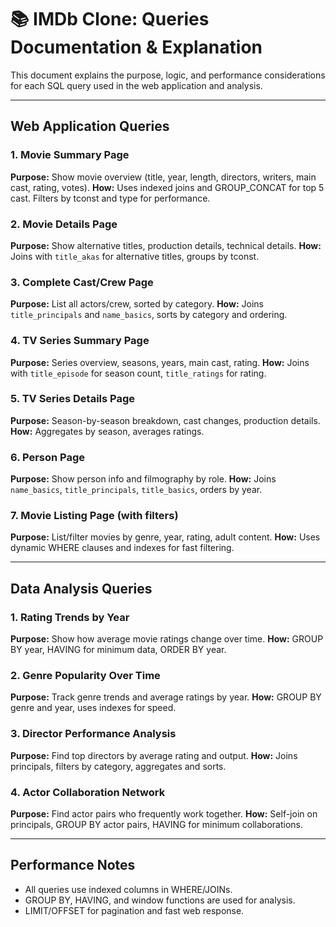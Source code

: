 # 📚 IMDb Clone: Queries Documentation & Explanation

This document explains the purpose, logic, and performance considerations for each SQL query used in the web application and analysis.

---

## Web Application Queries

### 1. Movie Summary Page
**Purpose:** Show movie overview (title, year, length, directors, writers, main cast, rating, votes).
**How:** Uses indexed joins and GROUP_CONCAT for top 5 cast. Filters by tconst and type for performance.

### 2. Movie Details Page
**Purpose:** Show alternative titles, production details, technical details.
**How:** Joins with `title_akas` for alternative titles, groups by tconst.

### 3. Complete Cast/Crew Page
**Purpose:** List all actors/crew, sorted by category.
**How:** Joins `title_principals` and `name_basics`, sorts by category and ordering.

### 4. TV Series Summary Page
**Purpose:** Series overview, seasons, years, main cast, rating.
**How:** Joins with `title_episode` for season count, `title_ratings` for rating.

### 5. TV Series Details Page
**Purpose:** Season-by-season breakdown, cast changes, production details.
**How:** Aggregates by season, averages ratings.

### 6. Person Page
**Purpose:** Show person info and filmography by role.
**How:** Joins `name_basics`, `title_principals`, `title_basics`, orders by year.

### 7. Movie Listing Page (with filters)
**Purpose:** List/filter movies by genre, year, rating, adult content.
**How:** Uses dynamic WHERE clauses and indexes for fast filtering.

---

## Data Analysis Queries

### 1. Rating Trends by Year
**Purpose:** Show how average movie ratings change over time.
**How:** GROUP BY year, HAVING for minimum data, ORDER BY year.

### 2. Genre Popularity Over Time
**Purpose:** Track genre trends and average ratings by year.
**How:** GROUP BY genre and year, uses indexes for speed.

### 3. Director Performance Analysis
**Purpose:** Find top directors by average rating and output.
**How:** Joins principals, filters by category, aggregates and sorts.

### 4. Actor Collaboration Network
**Purpose:** Find actor pairs who frequently work together.
**How:** Self-join on principals, GROUP BY actor pairs, HAVING for minimum collaborations.

---

## Performance Notes
- All queries use indexed columns in WHERE/JOINs.
- GROUP BY, HAVING, and window functions are used for analysis.
- LIMIT/OFFSET for pagination and fast web response.
